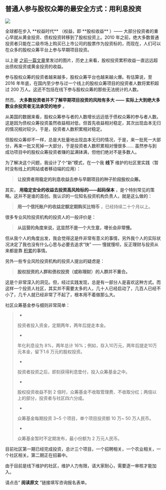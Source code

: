 ## 普通人参与股权众筹的最安全方式：用利息投资
 ![](http://mmbiz.qpic.cn/mmbiz/BDcu2rMySicqnAEWqtiahBNpwZia6sf52cMiaDjw5qsbt5ibow2qMictx6rjISxpFzUSygY4fTO1tHWuicFNyz2LVNoEQ/640?wx_fmt=jpeg&wxfrom=5)
<head><meta http-equiv="Content-Type" content="text/html; charset=utf-8"></head>
全球都在步入 **权益时代** （权益，即 **股权收益** ）—— 大部分投资者的重心早就从黄金投资、债权投资转移到了股权投资上。2010 年之前，绝大多数普通投资者只能在二级市场上购买已上市公司的股票作为投资标的，而现在，人们可以在众多的股权众筹平台上参与早期项目投资。



以上是 [之前一篇文章](http://mp.weixin.qq.com/s?__biz=MzAxNzI4MTMwMw==&mid=400081410&idx=1&sn=a730fe2bf1bf75695f0c456e0679b198&scene=21#wechat_redirect)里发过的图片，历史上来看，股权投资累积收益一直远远超出债权投资或黄金投资的收益。

参与股权众筹的投资者越来越多，股权众筹平台也越来越火爆。有估算说，至 2016 年年底，在国内至少参与过一个线上的股权众筹项目的投资者人数将累积超过 200 万人。这还不包括在线下参与股权众筹的那些无法统计的人数。



然而， **大多数投资者并不了解早期项目投资的风险有多大**  **——**  **实际上大到绝大多数业余投资者无法承受的地步** 。

从美国的数据来看，股权众筹参与者的人数增长远远低于债权众筹的参与者人数。这是因为债权众筹投资虽然收益相对低，但首先收益相对稳定，其次出现血本无归的情况相对较少。于是，投资者人数积累相对稳定。

但股权众筹却不一样，总是大批量地出现血本无归的情况，于是，来一批死一大部分，再来一批又死掉一大部分，于是投资者人数积累相对慢很多…… 虽然参与到成功项目中的股权众筹投资者赚的盆满钵满，但他们绝对不是多数人。

为了解决这个问题，我设计了个“新”模式，在一个我 **线下** 维护的社区里实践（暂时没有线上的网站或者移动端的应用）：

> **让投资者用稳定的利息收益去参与早期项目的种子阶段股权众筹。**

其实， **用稳定安全的收益去投资高风险标的——起码保本** ，是个特别常见的策略。这并不是谁的首创。我认识的一位知名投资机构负责人，就是这么做的：

> **用一个信托账户的收益定额定期购买比特币** ，已经持续二十个月以上。

很多专业风险投资机构的投资人的一般评价是：

> **从运营的角度来说，这显然不是一个大生意，增长会非常慢。**

但从我个人的角度出发，我会觉得这是件非常有意义的事情，另外我个人的实际状况决定了我也没有什么心思与必要去追求“快” —— 慢就慢呗，反正理财与投资从来都是靠 [积累](http://mp.weixin.qq.com/s?__biz=MzAxNzI4MTMwMw==&mid=400036990&idx=1&sn=c74527795f0683e3871fece909a1ba71&scene=21#wechat_redirect)的事情。

另外一些专业风险投资机构的投资人提出的疑虑是：

> **股权投资的人群和债权投资（或称理财）的人群并不重合。**

这是个非常深入的洞见。但，经过实践发现，总是有一部分人是喜欢这种方式。而这样一个投资人社区，其实并不需要太多的人，几十人已经启动了，几百人已经不小了，几千人就已经非常了不起了，根本用不着做那么大。



社区众筹基金参与细则非常简单：

> - 
> 
> 投资者投入资金，定期两年，两年后提走本金。
> 
> - 
> 
> 年化利息设为 8%，两年总计 16%；例如，存入10万元，两年后提走10万元本金，留下1.6 万元的股权投资。
> 
> - 
> 
> 投资者投资之后，即刻获得利息垫付，投入众筹基金之中。
> 
> - 
> 
> 股权投资收益不到 2 倍时，众筹基金不收取管理费、不收取分红；两倍以上的部分，投资者与社区四六分成。
> 
> - 
> 
> 众筹基金每期投资 3~5 个项目，单个项目投资额 10 万~ 50 万人民币。
> 
> - 
> 
> 众筹基金暂时不定期发布，最小份额为 2 万元人民币。

目前社区第一期已经完成投资，总计三个项目，一个招聘相关，一个农业相关，一个社区相关。第二期正在招募中。

由于目前是线下维护的社区，维护人力有限，请大家耐心，需要逐一审核才能加入。

请点击“ **阅读原文** ”链接填写咨询报名表单。



